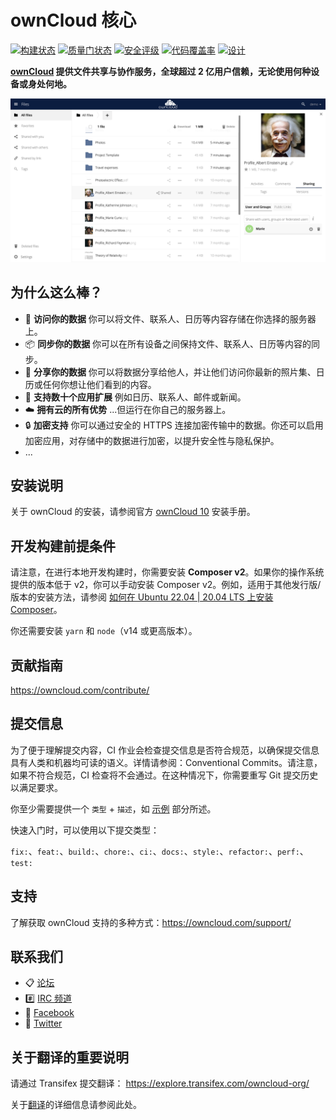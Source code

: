 # ownCloud 核心

[![构建状态](https://drone.owncloud.com/api/badges/owncloud/core/status.svg?branch=master)](https://drone.owncloud.com/owncloud/core)
[![质量门状态](https://sonarcloud.io/api/project_badges/measure?project=owncloud_core&metric=alert_status)](https://sonarcloud.io/dashboard?id=owncloud_core)
[![安全评级](https://sonarcloud.io/api/project_badges/measure?project=owncloud_core&metric=security_rating)](https://sonarcloud.io/dashboard?id=owncloud_core)
[![代码覆盖率](https://sonarcloud.io/api/project_badges/measure?project=owncloud_core&metric=coverage)](https://sonarcloud.io/dashboard?id=owncloud_core)
[![设计](https://contribute.design/api/shield/owncloud/core)](https://contribute.design/owncloud/core)

**[ownCloud](http://ownCloud.com) 提供文件共享与协作服务，全球超过 2 亿用户信赖，无论使用何种设备或身处何地。**

![](https://github.com/owncloud/screenshots/blob/master/files/sidebar_1.png)

## 为什么这么棒？
* :file_folder: **访问你的数据** 你可以将文件、联系人、日历等内容存储在你选择的服务器上。
* :package: **同步你的数据** 你可以在所有设备之间保持文件、联系人、日历等内容的同步。
* :arrows_counterclockwise: **分享你的数据** 你可以将数据分享给他人，并让他们访问你最新的照片集、日历或任何你想让他们看到的内容。
* :rocket: **支持数十个应用扩展** 例如日历、联系人、邮件或新闻。
* :cloud: **拥有云的所有优势** ...但运行在你自己的服务器上。
* :lock: **加密支持** 你可以通过安全的 HTTPS 连接加密传输中的数据。你还可以启用加密应用，对存储中的数据进行加密，以提升安全性与隐私保护。
* ...

## 安装说明
关于 ownCloud 的安装，请参阅官方
[ownCloud 10](https://doc.owncloud.com/server/latest/admin_manual/installation/) 安装手册。

## 开发构建前提条件
请注意，在进行本地开发构建时，你需要安装 **Composer v2**。如果你的操作系统提供的版本低于 v2，你可以手动安装 Composer v2。例如，适用于其他发行版/版本的安装方法，请参阅 [如何在 Ubuntu 22.04 | 20.04 LTS 上安装 Composer](https://www.how2shout.com/linux/how-to-install-composer-on-ubuntu-22-04-20-04-lts/)。

你还需要安装 `yarn` 和 `node`（v14 或更高版本）。

## 贡献指南
https://owncloud.com/contribute/

## 提交信息
为了便于理解提交内容，CI 作业会检查提交信息是否符合规范，以确保提交信息具有人类和机器均可读的语义。详情请参阅：Conventional Commits。请注意，如果不符合规范，CI 检查将不会通过。在这种情况下，你需要重写 Git 提交历史以满足要求。

你至少需要提供一个 `类型` + `描述`，如 [示例](https://www.conventionalcommits.org/en/v1.0.0/#examples) 部分所述。

快速入门时，可以使用以下提交类型：

`fix:`、`feat:`、`build:`、`chore:`、`ci:`、`docs:`、`style:`、`refactor:`、`perf:`、`test:`


## 支持
了解获取 ownCloud 支持的多种方式：https://owncloud.com/support/

## 联系我们
* :clipboard: [论坛](https://central.owncloud.org)
* :hash: [IRC 频道](https://web.libera.chat/?channels=#owncloud)
* :busts_in_silhouette: [Facebook](https://facebook.com/ownclouders)
* :hatching_chick: [Twitter](https://twitter.com/ownCloud)

## 关于翻译的重要说明
请通过 Transifex 提交翻译：
https://explore.transifex.com/owncloud-org/

关于[翻译](https://doc.owncloud.com/server/latest/developer_manual/core/translation.html)的详细信息请参阅此处。